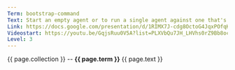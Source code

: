 ```yaml
---
Term: bootstrap-command
Text: Start an empty agent or to run a single agent against one that's already been started
Link: https://docs.google.com/presentation/d/1RIMX7J-cdg8OctoG4JqxPOfqKZsVNodqajtpQ0oFIyE/edit#slide=id.gf2168aef68_0_20
Videostart: https://youtu.be/GqjsRuu0V5A?list=PLXVbQu7JH_LHVhs0rZ9Bb8ocyKlPljkaG&t=06m31s
Level: 3
---
```


{{ page.collection }} -- **{{ page.term }}**
   {{ page.text }} 
